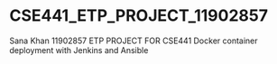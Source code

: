 # CSE441_ETP_PROJECT_11902857
Sana Khan 11902857 ETP PROJECT FOR CSE441 Docker container deployment with Jenkins and Ansible

